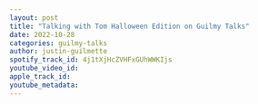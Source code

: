```yaml
---
layout: post
title: "Talking with Tom Halloween Edition on Guilmy Talks"
date: 2022-10-28
categories: guilmy-talks
author: justin-guilmette
spotify_track_id: 4j1tXjHcZVHFxGUhWWKIjs
youtube_video_id: 
apple_track_id: 
youtube_metadata: 
---
```

